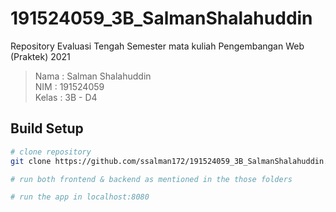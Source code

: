 # 191524059_3B_SalmanShalahuddin
Repository Evaluasi Tengah Semester mata kuliah Pengembangan Web (Praktek) 2021
> Nama  : Salman Shalahuddin <br>
> NIM   : 191524059 <br>
> Kelas : 3B - D4

## Build Setup

``` bash
# clone repository
git clone https://github.com/ssalman172/191524059_3B_SalmanShalahuddin.git

# run both frontend & backend as mentioned in the those folders

# run the app in localhost:8080
```
